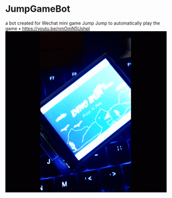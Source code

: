 # JumpGameBot
a bot created for Wechat mini game Jump Jump to automatically play the game
•	https://youtu.be/nmOmN5UshpI
![](se101_project.gif)
